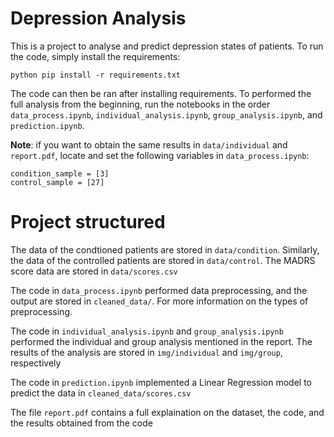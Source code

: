 # Depression Analysis

This is a project to analyse and predict depression states of patients. To run the code, simply install the requirements:

```
python pip install -r requirements.txt
```

The code can then be ran after installing requirements. To performed the full analysis from the beginning, run the notebooks in the order `data_process.ipynb`, `individual_analysis.ipynb`, `group_analysis.ipynb`, and `prediction.ipynb`.

**Note**: if you want to obtain the same results in `data/individual` and `report.pdf`, locate and set the following variables in `data_process.ipynb`:

```
condition_sample = [3]
control_sample = [27]
```

# Project structured

The data of the condtioned patients are stored in `data/condition`. Similarly, the data of the controlled patients are stored in `data/control`. The MADRS score data are stored in `data/scores.csv`

The code in `data_process.ipynb` performed data preprocessing, and the output are stored in `cleaned_data/`. For more information on the types of preprocessing.

The code in `individual_analysis.ipynb` and `group_analysis.ipynb` performed the individual and group analysis mentioned in the report. The results of the analysis are stored in `img/individual` and `img/group`, respectively

The code in `prediction.ipynb` implemented a Linear Regression model to predict the data in `cleaned_data/scores.csv`

The file `report.pdf` contains a full explaination on the dataset, the code, and the results obtained from the code
